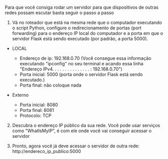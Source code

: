 Para que você consiga rodar um servidor para que dispositivos de outras redes possam escutar basta seguir o passo a passo

1. Vá no roteador que está na mesma rede que o computador executando o script Python, configure o redirecionamento de portas (port forwarding) para o endereço IP local do computador e a porta em que o servidor Flask está sendo executado (por padrão, a porta 5000).

- LOCAL
    - Endereço de ip: 192.168.0.70 (Você consegue essa informação executando "ipconfig" no seu terminal e acando essa linha "Endereço IPv4. . . . . . . .  . . . . . . . : 192.168.0.70")
    - Porta inicial: 5000 (porta onde o servidor Flask está sendo executado.)
    - Porta final: não coloque nada

- Externo
    - Porta inicial: 8080
    - Porta final: 8081
    - Protocolo: TCP

2. Descubra o endereço IP público da sua rede. Você pode usar serviços como "WhatIsMyIP", é com ele onde você vai conseguir acessar o servidor

3. Pronto, agora você já deve acessar o servidor de outra rede: http://endereco_ip_publico:5000 
